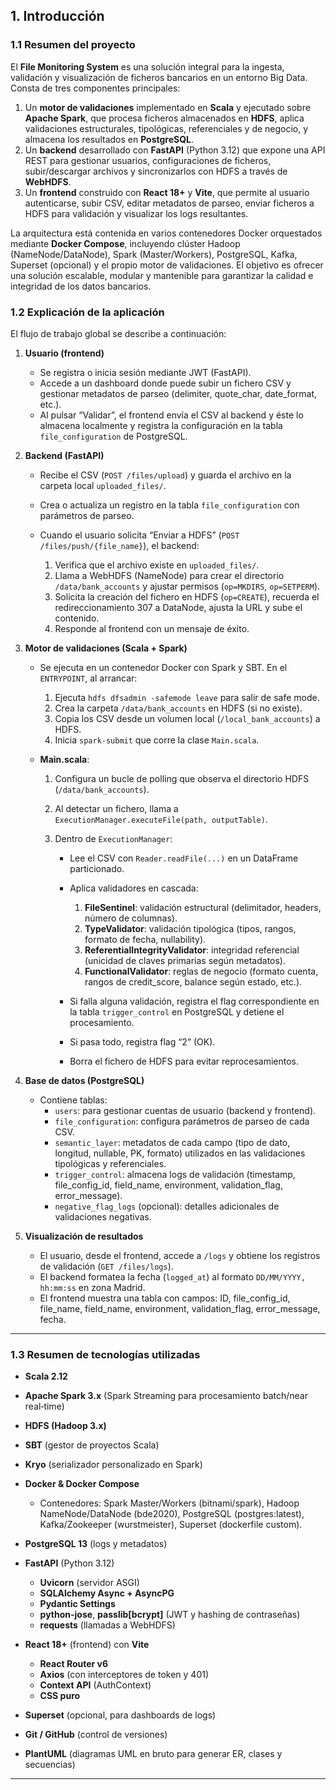 
## 1. Introducción

### 1.1 Resumen del proyecto

El **File Monitoring System** es una solución integral para la ingesta, validación y visualización de ficheros bancarios en un entorno Big Data. Consta de tres componentes principales:

1. Un **motor de validaciones** implementado en **Scala** y ejecutado sobre **Apache Spark**, que procesa ficheros almacenados en **HDFS**, aplica validaciones estructurales, tipológicas, referenciales y de negocio, y almacena los resultados en **PostgreSQL**.
2. Un **backend** desarrollado con **FastAPI** (Python 3.12) que expone una API REST para gestionar usuarios, configuraciones de ficheros, subir/descargar archivos y sincronizarlos con HDFS a través de **WebHDFS**.
3. Un **frontend** construido con **React 18+** y **Vite**, que permite al usuario autenticarse, subir CSV, editar metadatos de parseo, enviar ficheros a HDFS para validación y visualizar los logs resultantes.

La arquitectura está contenida en varios contenedores Docker orquestados mediante **Docker Compose**, incluyendo clúster Hadoop (NameNode/DataNode), Spark (Master/Workers), PostgreSQL, Kafka, Superset (opcional) y el propio motor de validaciones. El objetivo es ofrecer una solución escalable, modular y mantenible para garantizar la calidad e integridad de los datos bancarios.

### 1.2 Explicación de la aplicación

El flujo de trabajo global se describe a continuación:

1. **Usuario (frontend)**

    * Se registra o inicia sesión mediante JWT (FastAPI).
    * Accede a un dashboard donde puede subir un fichero CSV y gestionar metadatos de parseo (delimiter, quote\_char, date\_format, etc.).
    * Al pulsar “Validar”, el frontend envía el CSV al backend y éste lo almacena localmente y registra la configuración en la tabla `file_configuration` de PostgreSQL.

2. **Backend (FastAPI)**

    * Recibe el CSV (`POST /files/upload`) y guarda el archivo en la carpeta local `uploaded_files/`.
    * Crea o actualiza un registro en la tabla `file_configuration` con parámetros de parseo.
    * Cuando el usuario solicita “Enviar a HDFS” (`POST /files/push/{file_name}`), el backend:

        1. Verifica que el archivo existe en `uploaded_files/`.
        2. Llama a WebHDFS (NameNode) para crear el directorio `/data/bank_accounts` y ajustar permisos (`op=MKDIRS`, `op=SETPERM`).
        3. Solicita la creación del fichero en HDFS (`op=CREATE`), recuerda el redireccionamiento 307 a DataNode, ajusta la URL y sube el contenido.
        4. Responde al frontend con un mensaje de éxito.

3. **Motor de validaciones (Scala + Spark)**

    * Se ejecuta en un contenedor Docker con Spark y SBT. En el `ENTRYPOINT`, al arrancar:

        1. Ejecuta `hdfs dfsadmin -safemode leave` para salir de safe mode.
        2. Crea la carpeta `/data/bank_accounts` en HDFS (si no existe).
        3. Copia los CSV desde un volumen local (`/local_bank_accounts`) a HDFS.
        4. Inicia `spark-submit` que corre la clase `Main.scala`.
    * **Main.scala**:

        1. Configura un bucle de polling que observa el directorio HDFS (`/data/bank_accounts`).
        2. Al detectar un fichero, llama a `ExecutionManager.executeFile(path, outputTable)`.
        3. Dentro de `ExecutionManager`:

            * Lee el CSV con `Reader.readFile(...)` en un DataFrame particionado.
            * Aplica validadores en cascada:

                1. **FileSentinel**: validación estructural (delimitador, headers, número de columnas).
                2. **TypeValidator**: validación tipológica (tipos, rangos, formato de fecha, nullability).
                3. **ReferentialIntegrityValidator**: integridad referencial (unicidad de claves primarias según metadatos).
                4. **FunctionalValidator**: reglas de negocio (formato cuenta, rangos de credit\_score, balance según estado, etc.).
            * Si falla alguna validación, registra el flag correspondiente en la tabla `trigger_control` en PostgreSQL y detiene el procesamiento.
            * Si pasa todo, registra flag “2” (OK).
            * Borra el fichero de HDFS para evitar reprocesamientos.

4. **Base de datos (PostgreSQL)**

    * Contiene tablas:
        * `users`: para gestionar cuentas de usuario (backend y frontend).
        * `file_configuration`: configura parámetros de parseo de cada CSV.
        * `semantic_layer`: metadatos de cada campo (tipo de dato, longitud, nullable, PK, formato) utilizados en las validaciones tipológicas y referenciales.
        * `trigger_control`: almacena logs de validación (timestamp, file_config_id, field_name, environment, validation_flag, error_message).
        * `negative_flag_logs` (opcional): detalles adicionales de validaciones negativas.

5. **Visualización de resultados**

    * El usuario, desde el frontend, accede a `/logs` y obtiene los registros de validación (`GET /files/logs`).
    * El backend formatea la fecha (`logged_at`) al formato `DD/MM/YYYY, hh:mm:ss` en zona Madrid.
    * El frontend muestra una tabla con campos: ID, file\_config\_id, file\_name, field\_name, environment, validation\_flag, error\_message, fecha.

---

### 1.3 Resumen de tecnologías utilizadas

* **Scala 2.12**
* **Apache Spark 3.x** (Spark Streaming para procesamiento batch/near real‐time)
* **HDFS (Hadoop 3.x)**
* **SBT** (gestor de proyectos Scala)
* **Kryo** (serializador personalizado en Spark)
* **Docker & Docker Compose**

    * Contenedores: Spark Master/Workers (bitnami/spark), Hadoop NameNode/DataNode (bde2020), PostgreSQL (postgres\:latest), Kafka/Zookeeper (wurstmeister), Superset (dockerfile custom).
* **PostgreSQL 13** (logs y metadatos)
* **FastAPI** (Python 3.12)

    * **Uvicorn** (servidor ASGI)
    * **SQLAlchemy Async + AsyncPG**
    * **Pydantic Settings**
    * **python-jose**, **passlib\[bcrypt]** (JWT y hashing de contraseñas)
    * **requests** (llamadas a WebHDFS)
* **React 18+** (frontend) con **Vite**

    * **React Router v6**
    * **Axios** (con interceptores de token y 401)
    * **Context API** (AuthContext)
    * **CSS puro**
* **Superset** (opcional, para dashboards de logs)
* **Git / GitHub** (control de versiones)
* **PlantUML** (diagramas UML en bruto para generar ER, clases y secuencias)

---